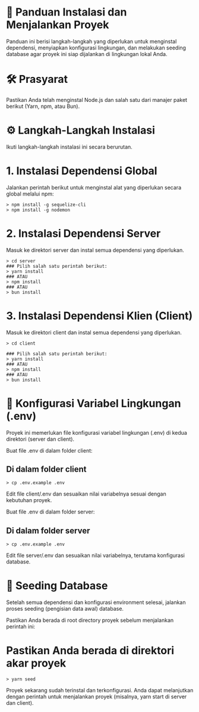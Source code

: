 # 🚀 Panduan Instalasi dan Menjalankan Proyek

Panduan ini berisi langkah-langkah yang diperlukan untuk menginstal dependensi, menyiapkan konfigurasi lingkungan, dan melakukan seeding database agar proyek ini siap dijalankan di lingkungan lokal Anda.

# 🛠️ Prasyarat

Pastikan Anda telah menginstal Node.js dan salah satu dari manajer paket berikut (Yarn, npm, atau Bun).

# ⚙️ Langkah-Langkah Instalasi

Ikuti langkah-langkah instalasi ini secara berurutan.

# 1. Instalasi Dependensi Global

Jalankan perintah berikut untuk menginstal alat yang diperlukan secara global melalui npm:
```
> npm install -g sequelize-cli
> npm install -g nodemon
```

# 2. Instalasi Dependensi Server

Masuk ke direktori server dan instal semua dependensi yang diperlukan.
```
> cd server
### Pilih salah satu perintah berikut:
> yarn install
### ATAU
> npm install
### ATAU
> bun install
```

# 3. Instalasi Dependensi Klien (Client)

Masuk ke direktori client dan instal semua dependensi yang diperlukan.
```
> cd client

### Pilih salah satu perintah berikut:
> yarn install
### ATAU
> npm install
### ATAU
> bun install
```

# 📝 Konfigurasi Variabel Lingkungan (.env)

Proyek ini memerlukan file konfigurasi variabel lingkungan (.env) di kedua direktori (server dan client).

Buat file .env di dalam folder client:

## Di dalam folder client
```
> cp .env.example .env
```

Edit file client/.env dan sesuaikan nilai variabelnya sesuai dengan kebutuhan proyek.

Buat file .env di dalam folder server:

## Di dalam folder server
```
> cp .env.example .env
```

Edit file server/.env dan sesuaikan nilai variabelnya, terutama konfigurasi database.

# 🌱 Seeding Database

Setelah semua dependensi dan konfigurasi environment selesai, jalankan proses seeding (pengisian data awal) database.

Pastikan Anda berada di root directory proyek sebelum menjalankan perintah ini:

# Pastikan Anda berada di direktori akar proyek
```
> yarn seed
```

Proyek sekarang sudah terinstal dan terkonfigurasi. Anda dapat melanjutkan dengan perintah untuk menjalankan proyek (misalnya, yarn start di server dan client).